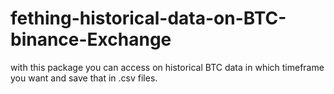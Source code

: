 # fething-historical-data-on-BTC-binance-Exchange
with this package you can access on historical BTC data in which timeframe you want and save that in .csv files.
